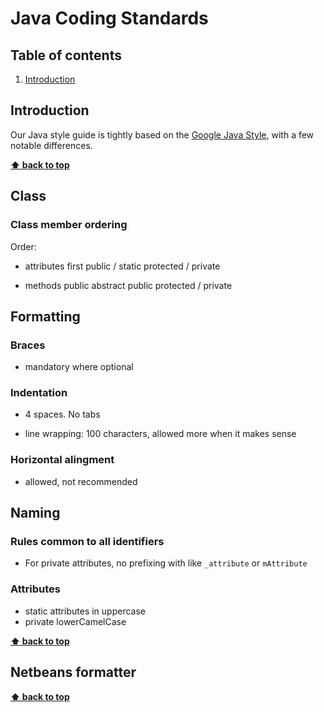 # Java Coding Standards

## Table of contents

1. [Introduction](#introduction)
 
## Introduction

Our Java style guide is tightly based on the [Google Java Style](https://google-styleguide.googlecode.com/svn/trunk/javaguide.html), with a few notable differences.

**[⬆ back to top](#table-of-contents)**

## Class

### Class member ordering

Order: 

- attributes first
	public / static
	protected / private
	
- methods
	public abstract
	public
	protected / private
	

## Formatting


### Braces
- mandatory where optional

### Indentation
- 4 spaces. No tabs

- line wrapping: 100 characters, allowed more when it makes sense

### Horizontal alingment
- allowed, not recommended


## Naming

### Rules common to all identifiers

- For private attributes, no prefixing with like `_attribute` or `mAttribute`

### Attributes

- static attributes in uppercase
- private lowerCamelCase

**[⬆ back to top](#table-of-contents)**

## Netbeans formatter

**[⬆ back to top](#table-of-contents)**